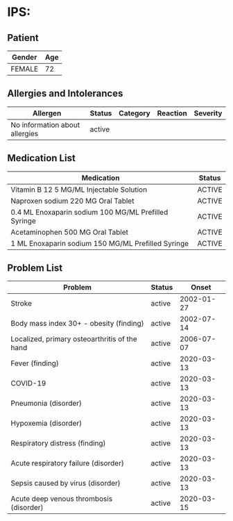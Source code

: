 # IPS:

## Patient

|Gender|Age|
|---|---|
|FEMALE|72|

## Allergies and Intolerances

|Allergen|Status|Category|Reaction|Severity|
|---|---|---|---|---|
|No information about allergies|active||||

## Medication List

|Medication|Status|
|---|---|
|Vitamin B 12 5 MG/ML Injectable Solution|ACTIVE|
|Naproxen sodium 220 MG Oral Tablet|ACTIVE|
|0.4 ML Enoxaparin sodium 100 MG/ML Prefilled Syringe|ACTIVE|
|Acetaminophen 500 MG Oral Tablet|ACTIVE|
|1 ML Enoxaparin sodium 150 MG/ML Prefilled Syringe|ACTIVE|

## Problem List

|Problem|Status|Onset|
|---|---|---|
|Stroke|active|2002-01-27|
|Body mass index 30+ - obesity (finding)|active|2002-07-14|
|Localized, primary osteoarthritis of the hand|active|2006-07-07|
|Fever (finding)|active|2020-03-13|
|COVID-19|active|2020-03-13|
|Pneumonia (disorder)|active|2020-03-13|
|Hypoxemia (disorder)|active|2020-03-13|
|Respiratory distress (finding)|active|2020-03-13|
|Acute respiratory failure (disorder)|active|2020-03-13|
|Sepsis caused by virus (disorder)|active|2020-03-13|
|Acute deep venous thrombosis (disorder)|active|2020-03-15|
